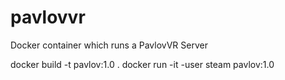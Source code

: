 # pavlovvr

Docker container which runs a PavlovVR Server

docker build -t pavlov:1.0 .
docker run -it -user steam pavlov:1.0
